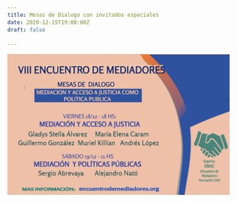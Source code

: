 ```yaml
---
title: Mesas de Dialogo con invitados especiales
date: 2020-12-15T19:00:00Z
draft: false

---
```

![](/images/uploads/mesas-dialogo.png)